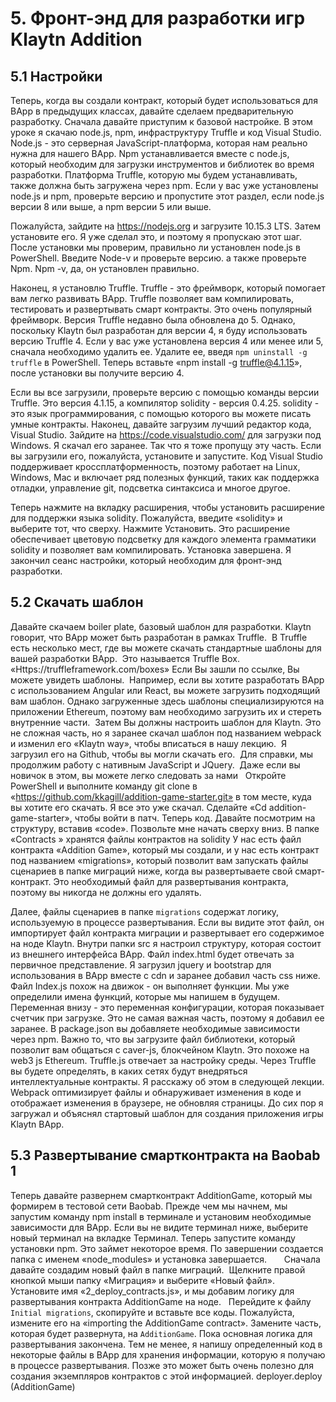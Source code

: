# 5. Фронт-энд для разработки игр Klaytn Addition
 
## 5.1 Настройки


Теперь, когда вы создали контракт, который будет использоваться для BApp в предыдущих классах, давайте сделаем предварительную разработку.
Сначала давайте приступим к базовой настройке.
В этом уроке я скачаю node.js, npm, инфраструктуру Truffle и код Visual Studio.
Node.js - это серверная JavaScript-платформа, которая нам реально нужна для нашего BApp.
Npm устанавливается вместе с node.js, который необходим для загрузки инструментов и библиотек во время разработки.
Платформа Truffle, которую мы будем устанавливать, также должна быть загружена через npm.
Если у вас уже установлены node.js и npm, проверьте версию и пропустите этот раздел, если node.js версии 8 или выше, а npm версии 5 или выше.


Пожалуйста, зайдите на https://nodejs.org и загрузите 10.15.3 LTS. Затем установите его.
Я уже сделал это, и поэтому я пропускаю этот шаг.
После установки мы проверим, правильно ли установлен node.js в PowerShell.
Введите Node-v и проверьте версию. а также проверьте Npm. Npm -v, да, он установлен правильно.


Наконец, я установлю Truffle.
Truffle - это фреймворк, который помогает вам легко развивать BApp.
Truffle позволяет вам компилировать, тестировать и развертывать смарт контракты.
Это очень популярный фреймворк.
Версия Truffle недавно была обновлена до 5.
Однако, поскольку Klaytn был разработан для версии 4, я буду использовать версию Truffle 4.
Если у вас уже установлена версия 4 или менее или 5, сначала необходимо удалить ее.
Удалите ее, введя `npm uninstall -g truffle` в PowerShell.
Теперь вставьте «npm install -g truffle@4.1.15», после установки вы получите версию 4.


Если вы все загрузили, проверьте версию с помощью команды версии Truffle.
Это версия 4.1.15, а компилятор solidity  - версия 0.4.25.
solidity  - это язык программирования, с помощью которого вы можете писать умные контракты. Наконец, давайте загрузим лучший редактор кода,  Visual Studio. Зайдите на https://code.visualstudio.com/ для загрузки под Windows.
Я скачал его заранее. Так что я тоже пропущу эту часть.
Если вы загрузили его, пожалуйста, установите и запустите.
Код Visual Studio поддерживает кроссплатформенность, поэтому работает на Linux, Windows, Mac и включает ряд полезных функций, таких как поддержка отладки, управление git, подсветка синтаксиса и многое другое.




Теперь нажмите на вкладку расширения, чтобы установить расширение для поддержки языка solidity. Пожалуйста, введите «solidity» и выберите тот, что сверху.
Нажмите Установить. Это расширение обеспечивает цветовую подсветку для каждого элемента грамматики solidity и позволяет вам компилировать.
Установка завершена. Я закончил сеанс настройки, который необходим для фронт-энд разработки.
 
 
## 5.2 Скачать шаблон
 
 
Давайте скачаем boiler plate, базовый шаблон для разработки.
Klaytn  говорит, что BApp может быть разработан в рамках Truffle.
 В Truffle есть несколько мест, где вы можете скачать стандартные шаблоны для вашей разработки BApp.
 Это называется Truffle Box.
«Https://truffleframework.com/boxes»
Если Вы зашли по ссылке, Вы можете увидеть шаблоны.
 Например, если вы хотите разработать BApp с использованием Angular или React, вы можете загрузить подходящий вам шаблон.
Однако загруженные здесь шаблоны специализируются на приложении Ethereum, поэтому вам необходимо загрузить их и стереть внутренние части.
 Затем Вы должны настроить шаблон для Klaytn.
Это не сложная часть, но я заранее скачал шаблон под названием webpack
и изменил его «Klaytn way», чтобы вписаться в нашу лекцию.
 Я загрузил его на Github, чтобы вы могли скачать его.
 Для справки, мы продолжим работу с нативным JavaScript и JQuery.
 Даже если вы новичок в этом, вы можете легко следовать за нами
 
Откройте PowerShell и выполните команду git clone в «https://github.com/kkagill/addition-game-starter.git» в том месте, куда вы хотите его скачать.
Я все это уже скачал.
Сделайте «Cd addition-game-starter», чтобы войти в патч. Теперь код. Давайте посмотрим на структуру, вставив «code».
Позвольте мне начать сверху вниз.
В папке «Contracts » хранятся файлы контрактов на solidity
У нас есть файл контракта «Addition Game», который мы создали, и у нас есть контракт под названием «migrations», который позволит вам запускать файлы сценариев в папке миграций ниже, когда вы развертываете свой смарт-контракт.
Это необходимый файл для развертывания контракта, поэтому вы никогда не должны его удалять.
 
Далее, файлы сценариев в папке `migrations` содержат логику, используемую в процессе развертывания.
Если вы видите этот файл, он импортирует файл контракта миграции и развертывает его содержимое на ноде Klaytn.
Внутри папки src я настроил структуру, которая состоит из внешнего интерфейса BApp. Файл index.html будет отвечать за первичное представление.
Я загрузил jquery и bootstrap для использования в BApp вместе с cdn и заранее добавил часть css ниже.
 
Файл Index.js похож на движок - он выполняет функции.
Мы уже определили имена функций, которые мы напишем в будущем.
Переменная внизу - это переменная конфигурации, которая показывает счетчик при загрузке. Это не самая важная часть, поэтому я добавил ее заранее.
В package.json вы добавляете необходимые зависимости через npm.
Важно то, что вы загрузите файл библиотеки, который позволит вам общаться с caver-js, блокчейном Klaytn.
Это похоже на web3 js Ethereum.
Truffle.js отвечает за настройку среды.
Через Truffle вы будете определять, в каких сетях будут внедряться интеллектуальные контракты.
Я расскажу об этом в следующей лекции.
Webpack оптимизирует файлы и обнаруживает изменения в коде и отображает изменения в браузере, не обновляя страницы.
До сих пор я загружал и объяснял стартовый шаблон для создания приложения игры Klaytn BApp.
 



## 5.3 Развертывание смартконтракта на Baobab 1
 
Теперь давайте развернем смартконтракт AdditionGame, который мы формирем в тестовой сети Baobab. Прежде чем мы начнем, мы запустим команду npm install в терминале и установим необходимые зависимости для BApp.
Если вы не видите терминал ниже, выберите новый терминал на вкладке Терминал.
Теперь запустите команду установки npm.
Это займет некоторое время. По завершении создается папка с именем «node_modules» и установка завершается.
 
 
 
Сначала давайте создадим новый файл в папке миграций.
 Щелкните правой кнопкой мыши папку «Миграция» и выберите «Новый файл». Установите имя  «2_deploy_contracts.js», и мы добавим логику для развертывания контракта AdditionGame на ноде.
 
Перейдите к файлу `Initial migrations`, скопируйте и вставьте все коды.
Пожалуйста, измените его на «importing the AdditionGame contract».
Замените часть, которая будет развернута, на `AdditionGame`. Пока основная логика для развертывания закончена.
Тем не менее, я напишу определенный код в некоторые файлы в BApp для хранения информации, которую я получаю в процессе развертывания. Позже это может быть очень полезно для создания экземпляров контрактов с этой информацией.
deployer.deploy (AdditionGame)
 
